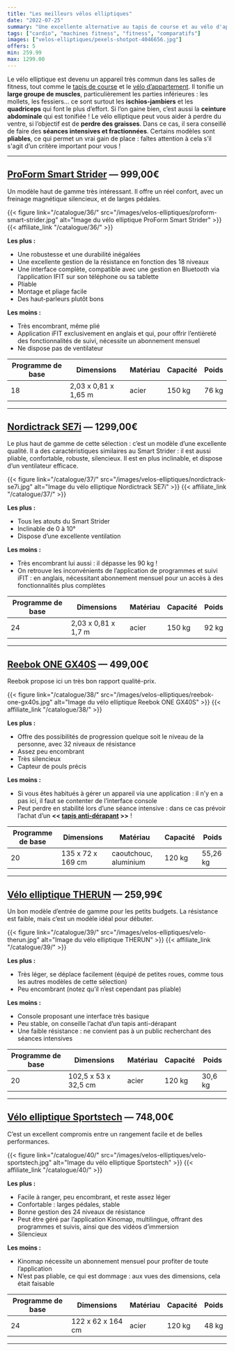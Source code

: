 ```yaml
---
title: "Les meilleurs vélos elliptiques"
date: "2022-07-25"
summary: "Une excellente alternative au tapis de course et au vélo d'appartement, pour faire une séance de cardio efficace, avec une moindre sollicitation des articulations !"
tags: ["cardio", "machines fitness", "fitness", "comparatifs"]
images: ["velos-elliptiques/pexels-shotpot-4046656.jpg"]
offers: 5
min: 259.99
max: 1299.00
---
```


Le vélo elliptique est devenu un appareil très commun dans les salles de fitness,
tout comme le [tapis de course](/post/tapis-pliables/) et le [vélo d’appartement](/post/velos-appartement/). Il tonifie un **large groupe
de muscles**, particulièrement les parties inférieures : les mollets, les fessiers…
ce sont surtout les **ischios-jambiers** et les **quadriceps** qui font le plus d’effort.
Si l’on gaine bien, c’est aussi la **ceinture abdominale** qui est tonifiée ! Le vélo
elliptique peut vous aider à perdre du ventre, si l’objectif est de **perdre des
graisses**. Dans ce cas, il sera conseillé de faire des **séances intensives et
fractionnées**. Certains modèles sont **pliables**, ce qui permet un vrai gain de
place : faîtes attention à cela s’il s'agit d’un critère important pour vous !

---
## [ProForm Smart Strider](/catalogue/36/) — 999,00€

Un modèle haut de gamme très intéressant. Il offre un réel confort, avec un freinage magnétique silencieux, et de larges pédales.

{{< figure link="/catalogue/36/" src="/images/velos-elliptiques/proform-smart-strider.jpg" alt="Image du vélo elliptique ProForm Smart Strider" >}}
{{< affiliate_link "/catalogue/36/" >}}

**Les plus :**
- Une robustesse et une durabilité inégalées
- Une excellente gestion de la résistance en fonction des 18 niveaux
- Une interface complète, compatible avec une gestion en Bluetooth via l’application IFIT sur son téléphone ou sa tablette
- Pliable
- Montage et pliage facile
- Des haut-parleurs plutôt bons


**Les moins :**
- Très encombrant, même plié
- Application iFIT exclusivement en anglais et qui, pour offrir l’entièreté des fonctionnalités de suivi, nécessite un abonnement mensuel
- Ne dispose pas de ventilateur

| Programme de base | Dimensions            | Matériau | Capacité | Poids |
| ----------------- | -------------------   | -------- | -------  | ----  |
|     18            |  2,03 x 0,81 x 1,65 m | acier    |  150 kg  | 76 kg |
---
## [Nordictrack SE7i](/catalogue/37/) — 1299,00€

Le plus haut de gamme de cette sélection : c’est un modèle d’une excellente qualité. Il a des caractéristiques similaires au Smart Strider : il est aussi pliable, confortable, robuste, silencieux. Il est en plus inclinable, et dispose d’un ventilateur efficace.

{{< figure link="/catalogue/37/" src="/images/velos-elliptiques/nordictrack-se7i.jpg" alt="Image du vélo elliptique Nordictrack SE7i" >}}
{{< affiliate_link "/catalogue/37/" >}}

**Les plus :**
- Tous les atouts du Smart Strider
- Inclinable de 0 à 10°
- Dispose d’une excellente ventilation

**Les moins :**
- Très encombrant lui aussi : il dépasse les 90 kg !
- On retrouve les inconvénients de l’application de programmes et suivi  iFIT : en anglais, nécessitant abonnement mensuel pour un accès à des fonctionnalités plus complètes

| Programme de base | Dimensions           | Matériau | Capacité | Poids |
| ----------------- | -------------------  | -------- | -------  | ----  |
|     24            |  2,03 x 0,81 x 1,7 m | acier    |  150 kg  | 92 kg |
---
## [Reebok ONE GX40S](/catalogue/38/) — 499,00€

Reebok propose ici un très bon rapport qualité-prix.

{{< figure link="/catalogue/38/" src="/images/velos-elliptiques/reebok-one-gx40s.jpg" alt="Image du vélo elliptique Reebok ONE GX40S" >}}
{{< affiliate_link "/catalogue/38/" >}}

**Les plus :**
- Offre des possibilités de progression quelque soit le niveau de la personne, avec 32 niveaux de résistance
- Assez peu encombrant
- Très silencieux
- Capteur de pouls précis

**Les moins :**
- Si vous êtes habitués à gérer un appareil via une application : il n’y en a pas ici, il faut se contenter de l’interface console
- Peut perdre en stabilité lors d’une séance intensive : dans ce cas prévoir l’achat d’un **<< [tapis anti-dérapant](/catalogue/41/) >>** !

| Programme de base | Dimensions           | Matériau              | Capacité | Poids    |
| ----------------- | -------------------  | --------              | -------  | ----     |
|     20            |  135 x 72 x 169 cm   | caoutchouc, aluminium |  120 kg  | 55,26 kg |
---
## [Vélo elliptique THERUN](/catalogue/39/) — 259,99€

Un bon modèle d’entrée de gamme pour les petits budgets. La résistance est faible, mais c’est un modèle idéal pour débuter.

{{< figure link="/catalogue/39/" src="/images/velos-elliptiques/velo-therun.jpg" alt="Image du vélo elliptique THERUN" >}}
{{< affiliate_link "/catalogue/39/" >}}

**Les plus :**
- Très léger, se déplace facilement (équipé de petites roues, comme tous les autres modèles de cette sélection)
- Peu encombrant (notez qu’il n’est cependant pas pliable)

**Les moins :**
- Console proposant une interface très basique
- Peu stable, on conseille l’achat d’un tapis anti-dérapant
- Une faible résistance : ne convient pas à un public recherchant des séances intensives

| Programme de base | Dimensions            |  Matériau | Capacité | Poids   |
| ----------------- | -------------------   | --------  | -------  | ----    |
|     20            |  102,5 x 53 x 32,5 cm |  acier    |  120 kg  | 30,6 kg |
---
## [Vélo elliptique Sportstech](/catalogue/40/) — 748,00€

C’est un excellent compromis entre un rangement facile et de belles performances.

{{< figure link="/catalogue/40/" src="/images/velos-elliptiques/velo-sportstech.jpg" alt="Image du vélo elliptique Sportstech" >}}
{{< affiliate_link "/catalogue/40/" >}}

**Les plus :**
- Facile à ranger, peu encombrant, et reste assez léger
- Confortable : larges pédales, stable
- Bonne gestion des 24 niveaux de résistance
- Peut être géré par l’application Kinomap, multilingue, offrant des programmes et suivis, ainsi que des vidéos d’immersion
- Silencieux

**Les moins :**
- Kinomap nécessite un abonnement mensuel pour profiter de toute l’application
- N’est pas pliable, ce qui est dommage : aux vues des dimensions, cela était faisable

| Programme de base | Dimensions            |  Matériau | Capacité | Poids   |
| ----------------- | -------------------   | --------  | -------  | ----    |
|     24            |  122 x 62 x 164 cm    |  acier    |  120 kg  | 48 kg   |
---
